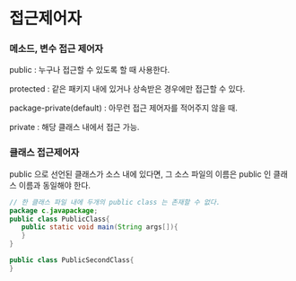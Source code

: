 # 접근제어자

### 메소드, 변수 접근 제어자

public : 누구나 접근할 수 있도록 할 때 사용한다.

protected : 같은 패키지 내에 있거나 상속받은 경우에만 접근할 수 있다.

package-private(default) : 아무런 접근 제어자를 적어주지 않을 때.

private : 해당 클래스 내에서 접근 가능.&#x20;

### 클래스 접근제어자

public 으로 선언된 클래스가 소스 내에 있다면, 그 소스 파일의 이름은 public 인 클래스 이름과 동일해야 한다.

```java
// 한 클래스 파일 내에 두개의 public class 는 존재할 수 없다.
package c.javapackage;
public class PublicClass{
   public static void main(String args[]){
   }
}

public class PublicSecondClass{
}
```
